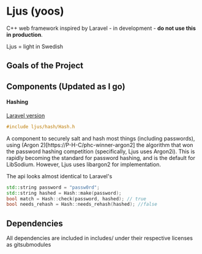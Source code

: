# Ljus (yoos)
C++ web framework inspired by Laravel - in development - **do not use this in production**.

Ljus = light in Swedish

## Goals of the Project


## Components (Updated as I go)

#### Hashing 

[Laravel version](https://laravel.com/docs/5.5/hashing)

```c++
#include ljus/hash/Hash.h
```
A component to securely salt and hash most things (including passwords), using (Argon 2)[https://P-H-C/phc-winner-argon2] the algorithm that won the password hashing competition (specifically, Ljus uses Argon2i). This is rapidly becoming the standard for password hashing, and is the default for LibSodium. However, Ljus uses libargon2 for implementation. 

The api looks almost identical to Laravel's
```c++
std::string password = "passw0rd";
std::string hashed = Hash::make(password);
bool match = Hash::check(password, hashed); // true
bool needs_rehash = Hash::needs_rehash(hashed); //false
```

## Dependencies
All dependencies are included in includes/ under their respective licenses as gitsubmodules
